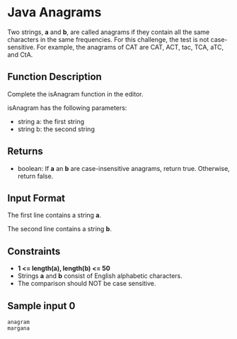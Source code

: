 # Java Anagrams

Two strings, **a** and **b**, are called anagrams if they contain all the same characters in the same frequencies. For this challenge, the test is not case-sensitive. For example, the anagrams of CAT are CAT, ACT, tac, TCA, aTC, and CtA.

## Function Description

Complete the isAnagram function in the editor.

isAnagram has the following parameters:

- string a: the first string
- string b: the second string

## Returns

- boolean: If **a** an **b** are case-insensitive anagrams, return true. Otherwise, return false.

## Input Format

The first line contains a string **a**.

The second line contains a string **b**.

## Constraints

- **1 <= length(a), length(b) <= 50**
- Strings **a** and **b** consist of English alphabetic characters.
- The comparison should NOT be case sensitive.

## Sample input 0

```
anagram
margana
```